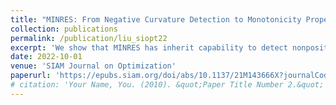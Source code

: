 ```yaml
---
title: "MINRES: From Negative Curvature Detection to Monotonicity Properties"
collection: publications
permalink: /publication/liu_siopt22
excerpt: 'We show that MINRES has inherit capability to detect nonpositive curvature directions and the corresponding useful monotonic properties can be readily applied in nonconvex optimization.'
date: 2022-10-01
venue: 'SIAM Journal on Optimization'
paperurl: 'https://epubs.siam.org/doi/abs/10.1137/21M143666X?journalCode=sjope8'
# citation: 'Your Name, You. (2010). &quot;Paper Title Number 2.&quot; <i>Journal 1</i>. 1(2).'
---
```

<!-- This paper is about the number 2. The number 3 is left for future work.

[Download paper here](http://academicpages.github.io/files/paper2.pdf)

Recommended citation: Your Name, You. (2010). "Paper Title Number 2." <i>Journal 1</i>. 1(2). -->